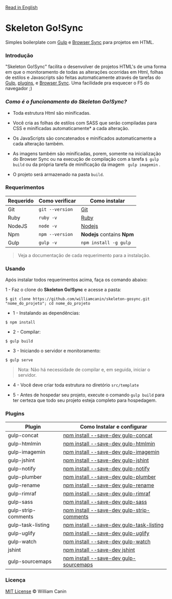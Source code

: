 [Read in English](https://github.com/williamcanin/skeleton-gosync/blob/master/README_en.md)

# Skeleton Go!Sync

Simples boilerplate com [Gulp](http://gulpjs.com/) e [Browser Sync](https://www.browsersync.io) para projetos em HTML.

### Introdução

"Skeleton Go!Sync" facilita o desenvolver de projetos HTML's de uma forma em que o monitoramento de todas as alterações ocorridas em Html, folhas de estilos e Javascripts são feitas automaticamente através de tarefas do [Gulp](http://gulpjs.com/), [plugins](https://github.com/williamcanin/skeleton-gosync/blob/master/README.md#plugins), e [Browser Sync](https://www.browsersync.io). Uma facilidade pra esquecer o F5 do navegador ;)


### *Como é o funcionamento do **Skeleton Go!Sync**?*

* Toda estrutura Html são minificadas.

* Você cria as folhas de estilos com SASS que serão compiladas para CSS e minificadas automaticamente* a cada alteração.

* Os JavaScripts são concatenados e minificados automaticamente a cada alteração também.

* As imagens também são minificadas, porem, somente na inicialização do  Browser Sync ou na execução de compilação com a tarefa `$ gulp build` ou da própria tarefa de minificação da imagem ` gulp imagemin` .

* O projeto será armazenado na pasta `build`.


### Requerimentos 

| Requerido       | Como verificar      | Como instalar  |
| --------------- | ------------------- | -------------- | 
| Git             | `git --version`     | [Git](http://git-scm.com/) |
| Ruby            | `ruby -v`           | [Ruby](https://www.ruby-lang.org) |
| NodeJS          | `node -v`           | [Nodejs](http://nodejs.org/) |
| Npm             | `npm --version`     | **Nodejs** contains **Npm** |
| Gulp            | `gulp -v`           | `npm install -g gulp` |


> Veja a documentação de cada requerimento para a instalação.


### Usando

Após instalar todos requerimentos acima, faça os comando abaixo:

1 - Faz o clone do **Skeleton Go!Sync** e acesse a pasta:

~~~
$ git clone https://github.com/williamcanin/skeleton-gosync.git "nome_do_projeto"; cd nome_do_projeto
~~~

* 1 - Instalando as dependências:

~~~
$ npm install
~~~

* 2 - Compilar:

~~~
$ gulp build
~~~

* 3 - Iniciando o servidor e monitoramento:

~~~
$ gulp serve
~~~

> Nota: Não há necessidade de compilar e, em seguida, iniciar o servidor.

* 4 - Você deve criar toda estrutura no diretório `src/template`


* 5 - Antes de hospedar seu projeto, execute o comando `gulp build` para ter 
certeza que todo seu projeto esteja completo para hospedagem.



### Plugins

| Plugin          | Como Instalar e configurar                      | 
| --------------- | ----------------------------------------------- | 
| gulp-concat     | [npm install --save-dev gulp-concat](https://www.npmjs.com/package/gulp-concat)            | 
| gulp-htmlmin    | [npm install --save-dev gulp-htmlmin](https://www.npmjs.com/package/gulp-htmlmin)           |
| gulp-imagemin   | [npm install --save-dev gulp-imagemin](https://www.npmjs.com/package/gulp-imagemin)          |
| gulp-jshint     | [npm install --save-dev gulp-jshint](https://www.npmjs.com/package/gulp-jshint)            |
| gulp-notify     | [npm install --save-dev gulp-notify](https://www.npmjs.com/package/gulp-notify)            |
| gulp-plumber    | [npm install --save-dev gulp-plumber](https://www.npmjs.com/package/gulp-plumber)           |
| gulp-rename     | [npm install --save-dev gulp-rename](https://www.npmjs.com/package/gulp-rename)            |
| gulp-rimraf     | [npm install --save-dev gulp-rimraf](https://www.npmjs.com/package/gulp-rimraf)            |
| gulp-sass       | [npm install --save-dev gulp-sass](https://www.npmjs.com/package/gulp-sass)              |
| gulp-strip-comments    | [npm install --save-dev gulp-strip-comments](https://www.npmjs.com/package/gulp-strip-comments)  |
| gulp-task-listing    | [npm install --save-dev gulp-task-listing](https://www.npmjs.com/package/gulp-task-listing)           |
| gulp-uglify     | [npm install --save-dev gulp-uglify](https://www.npmjs.com/package/gulp-uglify)            |
| gulp-watch      | [npm install --save-dev gulp-watch](https://www.npmjs.com/package/gulp-watch)             |
| jshint          | [npm install --save-dev jshint](https://www.npmjs.com/package/jshint)                 |
| gulp-sourcemaps | [npm install --save-dev gulp-sourcemaps](https://www.npmjs.com/package/gulp-sourcemaps)        |


### Licença

[MIT License](https://opensource.org/licenses/MIT) © William Canin